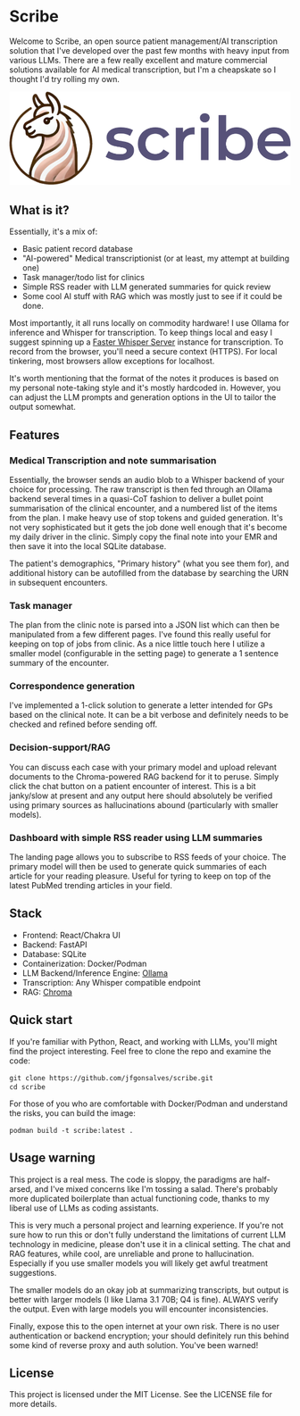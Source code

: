 # Scribe

Welcome to Scribe, an open source patient management/AI transcription solution that I've developed over the past few months with heavy input from various LLMs. There are a few really excellent and mature commercial solutions available for AI medical transcription, but I'm a cheapskate so I thought I'd try rolling my own.

![Bloodworks Scribe Logo](/public/readme_logo.webp)

## What is it?

Essentially, it's a mix of:

- Basic patient record database
- "AI-powered" Medical transcriptionist (or at least, my attempt at building one)
- Task manager/todo list for clinics
- Simple RSS reader with LLM generated summaries for quick review
- Some cool AI stuff with RAG which was mostly just to see if it could be done.

Most importantly, it all runs locally on commodity hardware! I use Ollama for inference and Whisper for transcription. To keep things local and easy I suggest spinning up a [Faster Whisper Server](https://github.com/fedirz/faster-whisper-server) instance for transcription. To record from the browser, you'll need a secure context (HTTPS). For local tinkering, most browsers allow exceptions for localhost.

It's worth mentioning that the format of the notes it produces is based on my personal note-taking style and it's mostly hardcoded in. However, you can adjust the LLM prompts and generation options in the UI to tailor the output somewhat.

## Features

### Medical Transcription and note summarisation

Essentially, the browser sends an audio blob to a Whisper backend of your choice for processing. The raw transcript is then fed through an Ollama backend several times in a quasi-CoT fashion to deliver a bullet point summarisation of the clinical encounter, and a numbered list of the items from the plan. I make heavy use of stop tokens and guided generation. It's not very sophisticated but it gets the job done well enough that it's become my daily driver in the clinic. Simply copy the final note into your EMR and then save it into the local SQLite database.

The patient's demographics, "Primary history" (what you see them for), and additional history can be autofilled from the database by searching the URN in subsequent encounters.

### Task manager

The plan from the clinic note is parsed into a JSON list which can then be manipulated from a few different pages. I've found this really useful for keeping on top of jobs from clinic. As a nice little touch here I utilize a smaller model (configurable in the setting page) to generate a 1 sentence summary of the encounter.

### Correspondence generation

I've implemented a 1-click solution to generate a letter intended for GPs based on the clinical note. It can be a bit verbose and definitely needs to be checked and refined before sending off.

### Decision-support/RAG

You can discuss each case with your primary model and upload relevant documents to the Chroma-powered RAG backend for it to peruse. Simply click the chat button on a patient encounter of interest. This is a bit janky/slow at present and any output here should absolutely be verified using primary sources as hallucinations abound (particularly with smaller models).

### Dashboard with simple RSS reader using LLM summaries

The landing page allows you to subscribe to RSS feeds of your choice. The primary model will then be used to generate quick summaries of each article for your reading pleasure. Useful for tyring to keep on top of the latest PubMed trending articles in your field.

## Stack

- Frontend: React/Chakra UI
- Backend: FastAPI
- Database: SQLite
- Containerization: Docker/Podman
- LLM Backend/Inference Engine: [Ollama](https://github.com/ollama/ollama)
- Transcription: Any Whisper compatible endpoint
- RAG: [Chroma](https://github.com/chroma-core/chroma)

## Quick start

If you're familiar with Python, React, and working with LLMs, you'll might find the project interesting. Feel free to clone the repo and examine the code:

```
git clone https://github.com/jfgonsalves/scribe.git
cd scribe
```

For those of you who are comfortable with Docker/Podman and understand the risks, you can build the image:

```
podman build -t scribe:latest .
```

## Usage warning

This project is a real mess. The code is sloppy, the paradigms are half-arsed, and I've mixed concerns like I'm tossing a salad. There's probably more duplicated boilerplate than actual functioning code, thanks to my liberal use of LLMs as coding assistants.

This is very much a personal project and learning experience. If you're not sure how to run this or don't fully understand the limitations of current LLM technology in medicine, please don't use it in a clinical setting. The chat and RAG features, while cool, are unreliable and prone to hallucination. Especially if you use smaller models you will likely get awful treatment suggestions.

The smaller models do an okay job at summarizing transcripts, but output is better with larger models (I like Llama 3.1 70B; Q4 is fine). ALWAYS verify the output. Even with large models you will encounter inconsistencies.

Finally, expose this to the open internet at your own risk. There is no user authentication or backend encryption; your should definitely run this behind some kind of reverse proxy and auth solution. You've been warned!

## License

This project is licensed under the MIT License. See the LICENSE file for more details.
